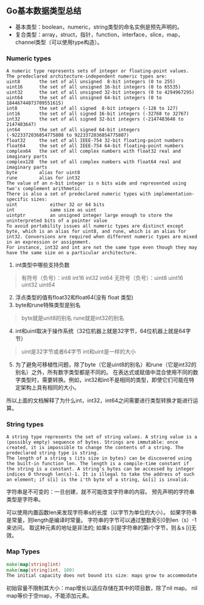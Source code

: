 Go基本数据类型总结
---------------
- 基本类型：boolean，numeric，string类型的命名实例是预先声明的。
- 复合类型：array，struct，指针，function，interface，slice，map，channel类型（可以使用type构造）。

### Numeric types

```
A numeric type represents sets of integer or floating-point values. The predeclared architecture-independent numeric types are:
uint8       the set of all unsigned  8-bit integers (0 to 255)
uint16      the set of all unsigned 16-bit integers (0 to 65535)
uint32      the set of all unsigned 32-bit integers (0 to 4294967295)
uint64      the set of all unsigned 64-bit integers (0 to 18446744073709551615)
int8        the set of all signed  8-bit integers (-128 to 127)
int16       the set of all signed 16-bit integers (-32768 to 32767)
int32       the set of all signed 32-bit integers (-2147483648 to 2147483647)
int64       the set of all signed 64-bit integers (-9223372036854775808 to 9223372036854775807)
float32     the set of all IEEE-754 32-bit floating-point numbers
float64     the set of all IEEE-754 64-bit floating-point numbers
complex64   the set of all complex numbers with float32 real and imaginary parts
complex128  the set of all complex numbers with float64 real and imaginary parts
byte        alias for uint8
rune        alias for int32
The value of an n-bit integer is n bits wide and represented using two's complement arithmetic.
There is also a set of predeclared numeric types with implementation-specific sizes:
uint            either 32 or 64 bits
int             same size as uint
uintptr         an unsigned integer large enough to store the uninterpreted bits of a pointer value
To avoid portability issues all numeric types are distinct except byte, which is an alias for uint8, and rune, which is an alias for int32. Conversions are required when different numeric types are mixed in an expression or assignment.
For instance, int32 and int are not the same type even though they may have the same size on a particular architecture.
```

1. int类型中哪些支持负数
> 有符号（负号）：int8 int16 int32 int64
> 无符号（负号）：uint8 uint16 uint32 uint64
2. 浮点类型的值有float32和float64(没有 float 类型)
3. byte和rune特殊类型是别名
> byte就是unit8的别名
> rune就是int32的别名
4. int和uint取决于操作系统（32位机器上就是32字节，64位机器上就是64字节）
> uint是32字节或者64字节
> int和uint是一样的大小
5. 为了避免可移植性问题，除了byte（它是uint8的别名）和rune（它是int32的别名）之外，所有数字类型都是不同的。 在表达式或赋值中混合使用不同的数字类型时，需要转换。例如，int32和int不是相同的类型，即使它们可能在特定架构上具有相同的大小。

所以上面的文档解释了为什么int，int32，int64之间需要进行类型转换才能进行运算。

### String types
```
A string type represents the set of string values. A string value is a (possibly empty) sequence of bytes. Strings are immutable: once created, it is impossible to change the contents of a string. The predeclared string type is string.
The length of a string s (its size in bytes) can be discovered using the built-in function len. The length is a compile-time constant if the string is a constant. A string's bytes can be accessed by integer indices 0 through len(s)-1. It is illegal to take the address of such an element; if s[i] is the i'th byte of a string, &s[i] is invalid.
```
字符串是不可变的：一旦创建，就不可能改变字符串的内容。 预先声明的字符串类型是字符串。

可以使用内置函数len来发现字符串s的长度（以字节为单位的大小）。 如果字符串是常量，则length是编译时常量。 字符串的字节可以通过整数索引0到len（s）-1来访问。 取这种元素的地址是非法的; 如果s [i]是字符串的第i个字节，则＆s [i]无效。

### Map Types
```go
make(map[string]int)
make(map[string]int, 100)
The initial capacity does not bound its size: maps grow to accommodate the number of items stored in them, with the exception of nil maps. A nil map is equivalent to an empty map except that no elements may be added.
```
初始容量不限制其大小：map增长以适应存储在其中的项目数，除了nil map。 nil map等价于空map，不能添加元素。

